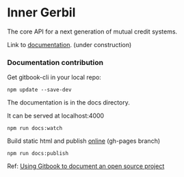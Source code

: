 # Inner Gerbil

The core API for a next generation of mutual credit systems.

Link to [documentation](http://dimitrydhondt.github.io/inner-gerbil). (under construction)

### Documentation contribution

Get gitbook-cli in your local repo:


```shell
npm update --save-dev
```

The documentation is in the docs directory.  

It can be served at localhost:4000 

```shell
npm run docs:watch
```

Build static html and publish [online](http://dimitrydhondt.github.io/inner-gerbil) (gh-pages branch)
```shell
npm run docs:publish
```

Ref: [Using Gitbook to document an open source project](https://medium.com/@gpbl/how-to-use-gitbook-to-publish-docs-for-your-open-source-npm-packages-465dd8d5bfba)





